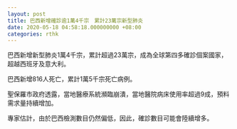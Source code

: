 ```yaml
---
layout: post
title: 巴西新增確診逾1萬4千宗　累計23萬宗新型肺炎
date: 2020-05-18 04:58:18.000000000 +08:00
categories: rthk
---
```


巴西新增新型肺炎1萬4千宗，累計超過23萬宗，成為全球第四多確診個案國家，超越西班牙及意大利。

巴西新增816人死亡，累計1萬5千宗死亡病例。

聖保羅市政府透露，當地醫療系統瀕臨崩潰，當地醫院病床使用率超過9成，預料需求量持續增加。

專家估計，由於巴西檢測數目仍然偏低，因此，確診數目可能會陸續增多。
